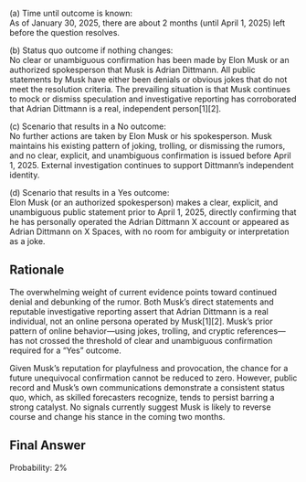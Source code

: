 (a) Time until outcome is known:  
As of January 30, 2025, there are about 2 months (until April 1, 2025) left before the question resolves.

(b) Status quo outcome if nothing changes:  
No clear or unambiguous confirmation has been made by Elon Musk or an authorized spokesperson that Musk is Adrian Dittmann. All public statements by Musk have either been denials or obvious jokes that do not meet the resolution criteria. The prevailing situation is that Musk continues to mock or dismiss speculation and investigative reporting has corroborated that Adrian Dittmann is a real, independent person[1][2].

(c) Scenario that results in a No outcome:  
No further actions are taken by Elon Musk or his spokesperson. Musk maintains his existing pattern of joking, trolling, or dismissing the rumors, and no clear, explicit, and unambiguous confirmation is issued before April 1, 2025. External investigation continues to support Dittmann’s independent identity.

(d) Scenario that results in a Yes outcome:  
Elon Musk (or an authorized spokesperson) makes a clear, explicit, and unambiguous public statement prior to April 1, 2025, directly confirming that he has personally operated the Adrian Dittmann X account or appeared as Adrian Dittmann on X Spaces, with no room for ambiguity or interpretation as a joke.

## Rationale

The overwhelming weight of current evidence points toward continued denial and debunking of the rumor. Both Musk’s direct statements and reputable investigative reporting assert that Adrian Dittmann is a real individual, not an online persona operated by Musk[1][2]. Musk’s prior pattern of online behavior—using jokes, trolling, and cryptic references—has not crossed the threshold of clear and unambiguous confirmation required for a “Yes” outcome.

Given Musk’s reputation for playfulness and provocation, the chance for a future unequivocal confirmation cannot be reduced to zero. However, public record and Musk’s own communications demonstrate a consistent status quo, which, as skilled forecasters recognize, tends to persist barring a strong catalyst. No signals currently suggest Musk is likely to reverse course and change his stance in the coming two months.

## Final Answer

Probability: 2%